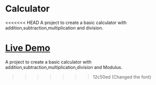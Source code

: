 # Calculator
<<<<<<< HEAD
A project to create a basic calculator with addition,subtraction,multiplication and division.

[Live Demo](https://ancxanas.github.io/Calculator/)
=======

A project to create a basic calculator with addition,subtraction,multiplication,division and Modulus.
>>>>>>> 12c50ed (Changed the font)
